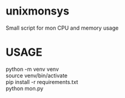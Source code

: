 # unixmonsys
Small script for mon CPU and memory usage
# USAGE
python -m venv venv\
source venv/bin/activate\
pip install -r requirements.txt\
python mon.py
